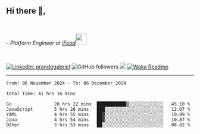 <h2>Hi there  👋,</h2> </br>

<p><em>- Platform Engineer at <a href="https://www.ifood.com.br/">iFood</a><img src="https://media.giphy.com/media/WUlplcMpOCEmTGBtBW/giphy.gif" width="30"> 
</em></p></br>


[![Linkedin: prandogabriel](https://img.shields.io/badge/-prandogabriel-blue?style=flat-square&logo=Linkedin&logoColor=white&link=https://www.linkedin.com/in/prandogabriel/)](https://www.linkedin.com/in/prandogabriel)
![GitHub followers](https://img.shields.io/github/followers/prandogabriel?label=Follow&style=social)
![](https://visitor-badge.glitch.me/badge?page_id=prandogabriel.prandogabriel)
[![Waka Readme](https://github.com/prandogabriel/prandogabriel/actions/workflows/update-stats.yml.yml/badge.svg)](https://github.com/prandogabriel/prandogabriel/actions/workflows/update-stats.yml.yml)

---

<!--START_SECTION:waka-->

```golang
From: 06 November 2024 - To: 06 December 2024

Total Time: 41 hrs 16 mins

Go                20 hrs 22 mins  ███████████▒░░░░░░░░░░░░░   45.10 %
JavaScript        5 hrs 26 mins   ███░░░░░░░░░░░░░░░░░░░░░░   12.07 %
YAML              4 hrs 55 mins   ██▓░░░░░░░░░░░░░░░░░░░░░░   10.89 %
Java              4 hrs 54 mins   ██▓░░░░░░░░░░░░░░░░░░░░░░   10.87 %
Other             3 hrs 53 mins   ██░░░░░░░░░░░░░░░░░░░░░░░   08.62 %
```

<!--END_SECTION:waka-->
